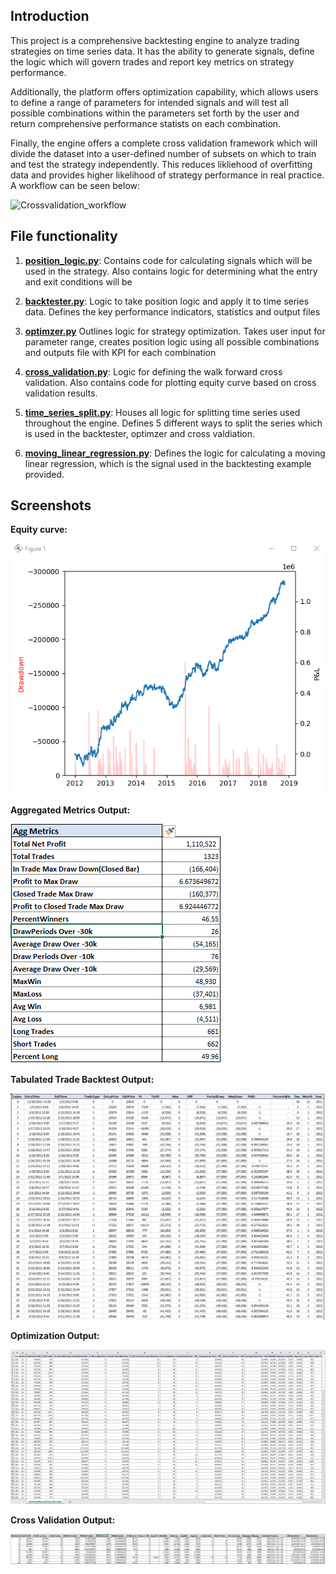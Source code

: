 ## Introduction
This project is a comprehensive backtesting engine to analyze trading strategies on time series data. 
It has the ability to generate signals, define the logic which will govern trades and report key metrics on strategy performance.

Additionally, the platform offers optimization capability, which allows users to define a range of parameters for intended signals and will test
all possible combinations within the parameters set forth by the user and return comprehensive performance statists on each combination.

Finally, the engine offers a complete cross validation framework which will divide the dataset into a user-defined number of subsets on which to train and test the strategy independently. This reduces likliehood of overfitting data and provides higher likelihood of strategy performance in real practice. A workflow can be seen below:

![Crossvalidation_workflow](examples/walkforward_crossvalidation.png)

## File functionality
1. <u><b>position_logic.py</u></b>: Contains code for calculating signals which will be used in the strategy. Also contains logic 
for determining what the entry and exit conditions will be

2. <u><b>backtester.py</u></b>: Logic to take position logic and apply it to time series data. Defines the key performance indicators, statistics and output files

3. <u><b>optimzer.py</u></b> Outlines logic for strategy optimization. Takes user input for parameter range, creates position logic using all possible combinations and outputs file with KPI for each combination

4. <u><b>cross_validation.py</u></b>: Logic for defining the walk forward cross validation. Also contains code for plotting equity curve based on cross validation results.

5. <u><b>time_series_split.py</u></b>: Houses all logic for splitting time series used throughout the engine. Defines 5 different ways to split the series which is used in the backtester, optimzer and cross valdiation.

6. <u><b>moving_linear_regression.py</u></b>: Defines the logic for calculating a moving linear regression, which is the signal used in the backtesting example provided. 
	
## Screenshots

<b>Equity curve:</b>


![EquityCurve](examples/equity_drawdown_output_cruve_example.PNG)


<b>Aggregated Metrics Output: </b>

![EquityCurve](examples/agg_stats_screenshot.PNG)

<b>Tabulated Trade Backtest Output: </b>

![EquityCurve](examples/tabular_trade_backtest_output_screenshot.PNG)

<b>Optimization Output:</b>

![Optimization](examples/Optimization_screenshot.PNG)

<b>Cross Validation Output:</b>

![CrossValidation](examples/cross_validation_example.PNG)
